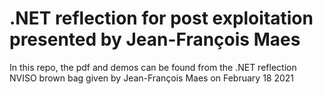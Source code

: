 # .NET reflection for post exploitation presented by Jean-François Maes
In this repo, the pdf and demos can be found from the .NET reflection NVISO brown bag given by Jean-François Maes on February 18 2021
